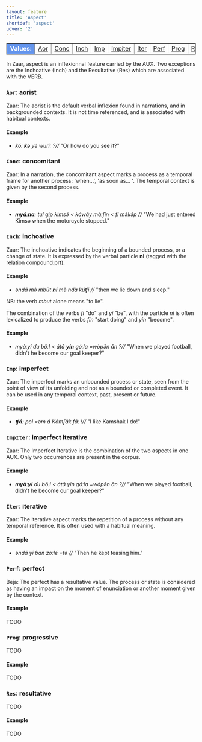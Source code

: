 ```yaml
---
layout: feature
title: 'Aspect'
shortdef: 'aspect'
udver: '2'
---
```


<table class="typeindex" border="1">
<tr>
  <td style="background-color:cornflowerblue;color:white"><strong>Values:</strong> </td>
  <td><a href="#Aor">Aor</a></td>
  <td><a href="#Conc">Conc</a></td>
  <td><a href="#Inch">Inch</a></td>
  <td><a href="#Imp">Imp</a></td>
  <td><a href="#ImpIter">Impiter</a></td>
  <td><a href="#Iter">Iter</a></td>
  <td><a href="#Perf">Perf</a></td>
  <td><a href="#Prog">Prog</a></td>
  <td><a href="#Res">Res</a></td>
</tr>
</table>

In Zaar, aspect is an inflexionnal feature carried by the AUX. Two exceptions are the Inchoative (Inch) and the Resultative (Res) which are associated with the VERB.
### <a name="Aor">`Aor`</a>: aorist

Zaar: The aorist is the default verbal inflexion found in narrations, and in backgrounded contexts. It is not time referenced, and is associated with habitual contexts.

#### Example

- _kóː <b>kə</b> yé wuriː ?//_ "Or how do you see it?"

### <a name="Conc">`Conc`</a>: concomitant

Zaar: In a narration, the concomitant aspect marks a process as a temporal frame for another process: 'when...', 'as soon as... '. The temporal context is given by the second process. 

#### Example

- _<b>myáːnaː</b> tul gìp kìmsə́ < káwây màːʃîn < fi mə́kə́p //_ "We had just entered Kimsə when the motorcycle stopped."

### <a name="Inch">`Inch`</a>: inchoative

Zaar:  The inchoative indicates the beginning of a bounded process, or a change of state. It is expressed by the verbal particle <b>ni</b> (tagged with the relation compound:prt). 

#### Example

- _əndá mə̀ mbǔt <b>ni</b> mə̀ ndà kúʧi //_ "then we lie down and sleep." 

 NB: the verb _mbut_ alone means "to lie".

The combination of the verbs _fi_ "do" and _yi_ "be", with the particle _ni_ is often lexicalized to produce the verbs _fin_ "start doing" and _yin_ "become".

#### Example

- _myàːyi ɗu bôːl < átâ <b>yin</b> góːla =wòpə̌n ǎn ?//_ "When we played football, didn't he become our goal keeper?"

### <a name="Imp">`Imp`</a>: imperfect

Zaar: The imperfect marks an unbounded process or state, seen from the point of view of its unfolding and not as a bounded or completed event. It can be used in any temporal context, past, present or future.

#### Example

- _<b>ʧáː</b> pol =əm á Kámʃâk fáː !//_ "I like Kamshak I do!"

### <a name="ImpIter">`ImpIter`</a>: imperfect iterative

Zaar: The Imperfect Iterative is the combination of the two aspects in one AUX. Only two occurrences are present in the corpus. 

#### Example

- _<b>myàːyi</b> ɗu bôːl < átâ yin góːla =wòpə̌n ǎn ?//_ "When we played football, didn't he become our goal keeper?"

### <a name="Iter">`Iter`</a>: iterative

Zaar: The iterative aspect marks the repetition of a process without any temporal reference. It is often used with a habitual meaning. 

#### Example

- _əndá yi ɓan zoːlé =tə //_ "Then he kept teasing him."

### <a name="Perf">`Perf`</a>: perfect

Beja: The perfect has a resultative value. The process or state is considered as having an impact on the moment of enunciation or another moment given by the context.

#### Example

TODO

### <a name="Prog">`Prog`</a>: progressive

TODO

#### Example

TODO

### <a name="Res">`Res`</a>: resultative

TODO

#### Example

TODO

